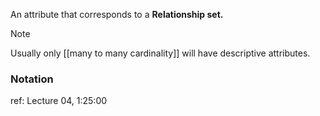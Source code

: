 An attribute that corresponds to a **Relationship set.**
>[!Note]
>Usually only [[many to many cardinality]] will have descriptive attributes.

### Notation




ref: Lecture 04, 1:25:00
